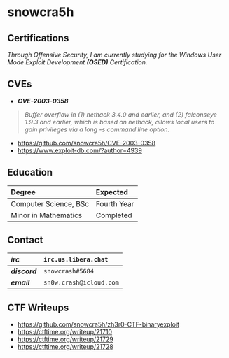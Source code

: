 <!--
**snowcra5h/snowcra5h** is a ✨ _special_ ✨ repository because its `README.md` (this file) appears on your GitHub profile.

Here are some ideas to get you started:

-->
# snowcra5h
## Certifications
_Through Offensive Security, I am currently studying for the Windows User Mode Exploit Development ***(OSED)*** Certification._

## CVEs
- ***CVE-2003-0358***
> _Buffer overflow in (1) nethack 3.4.0 and earlier, and (2) falconseye 1.9.3 and earlier, which is based on nethack, allows local users to gain privileges via a long -s command line option._
- https://github.com/snowcra5h/CVE-2003-0358
- https://www.exploit-db.com/?author=4939

## Education
| Degree | Expected |
| :--- | :--- |
| Computer Science, BSc | Fourth Year |
| Minor in Mathematics | Completed |

## Contact
| ***irc*** | `irc.us.libera.chat` |
| :--- | :--- |
| ***discord*** | `snowcrash#5684` | 
| ***email*** | `sn0w.crash@icloud.com` | 

## CTF Writeups
- https://github.com/snowcra5h/zh3r0-CTF-binaryexploit
- https://ctftime.org/writeup/21710
- https://ctftime.org/writeup/21729
- https://ctftime.org/writeup/21728
